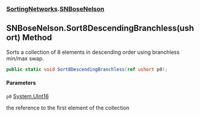 ### [SortingNetworks](SortingNetworks.md 'SortingNetworks').[SNBoseNelson](SortingNetworks.SNBoseNelson.md 'SortingNetworks.SNBoseNelson')

## SNBoseNelson.Sort8DescendingBranchless(ushort) Method

Sorts a collection of 8 elements in descending order using branchless min/max swap.

```csharp
public static void Sort8DescendingBranchless(ref ushort p0);
```
#### Parameters

<a name='SortingNetworks.SNBoseNelson.Sort8DescendingBranchless(ushort).p0'></a>

`p0` [System.UInt16](https://docs.microsoft.com/en-us/dotnet/api/System.UInt16 'System.UInt16')

the reference to the first element of the collection